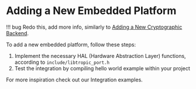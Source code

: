 # Adding a New Embedded Platform
!!! bug
    Redo this, add more info, similarly to [Adding a New Cryptographic Backend](adding_crypto_backend.md).

To add a new embedded platform, follow these steps:

1. Implement the necessary HAL (Hardware Abstraction Layer) functions, according to `include/libtropic_port.h`
2. Test the integration by compiling hello world example within your project

For more inspiration check out our Integration examples.